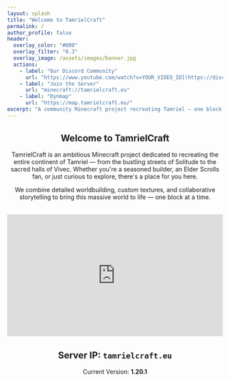 ```yaml
---
layout: splash
title: "Welcome to TamrielCraft"
permalink: /
author_profile: false
header:
  overlay_color: "#000"
  overlay_filter: "0.3"
  overlay_image: /assets/images/banner.jpg
  actions:
    - label: "Our Discord Community"
      url: "https://www.youtube.com/watch?v=YOUR_VIDEO_ID](https://discord.gg/ApShrYn"
    - label: "Join the Server"
      url: "minecraft://tamrielcraft.eu"
    - label: "Dynmap"
      url: "https://map.tamrielcraft.eu/"
excerpt: "A community Minecraft project recreating Tamriel — one block at a time."
---
```


<div style="text-align: center; max-width: 800px; margin: 2rem auto;">
  <h2>Welcome to TamrielCraft</h2>
  <p>
    TamrielCraft is an ambitious Minecraft project dedicated to recreating the entire continent of Tamriel — from the bustling streets of Solitude to the sacred halls of Vivec. Whether you're a seasoned builder, an Elder Scrolls fan, or just curious to explore, there's a place for you here.
  </p>
  <p>
    We combine detailed worldbuilding, custom textures, and collaborative storytelling to bring this massive world to life — one block at a time.
  </p>
</div>

<div style="position: relative; padding-bottom: 56.25%; height: 0; overflow: hidden; max-width: 100%;">
  <iframe src="https://www.youtube.com/embed/S_RDYP9PIkk" frameborder="0" allowfullscreen
    style="position: absolute; top:0; left: 0; width: 100%; height: 100%;">
  </iframe>
</div>

<div style="text-align: center; margin-top: 2rem;">
  <h2>Server IP: <code>tamrielcraft.eu</code></h2>
  <p>Current Version: <strong>1.20.1</strong></p>
</div>
